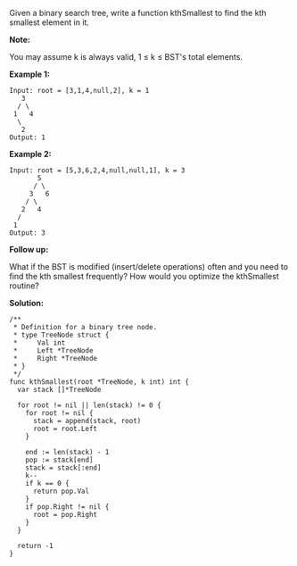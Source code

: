 Given a binary search tree, write a function kthSmallest to find the kth smallest element in it.

**Note:**

You may assume k is always valid, 1 ≤ k ≤ BST's total elements.

**Example 1:**
```
Input: root = [3,1,4,null,2], k = 1
   3
  / \
 1   4
  \
   2
Output: 1
```
**Example 2:**
```
Input: root = [5,3,6,2,4,null,null,1], k = 3
       5
      / \
     3   6
    / \
   2   4
  /
 1
Output: 3
```
**Follow up:**

What if the BST is modified (insert/delete operations) often and you need to find the kth smallest frequently? How would you optimize the kthSmallest routine?

**Solution:**

```golang
/**
 * Definition for a binary tree node.
 * type TreeNode struct {
 *     Val int
 *     Left *TreeNode
 *     Right *TreeNode
 * }
 */
func kthSmallest(root *TreeNode, k int) int {
  var stack []*TreeNode

  for root != nil || len(stack) != 0 {
    for root != nil {
      stack = append(stack, root)
      root = root.Left
    }

    end := len(stack) - 1
    pop := stack[end]
    stack = stack[:end]
    k--
    if k == 0 {
      return pop.Val
    }
    if pop.Right != nil {
      root = pop.Right
    }
  }

  return -1
}
```
